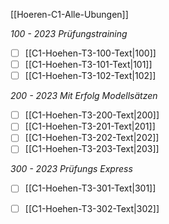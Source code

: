 [[Hoeren-C1-Alle-Ubungen]]

*100 - 2023 Prüfungstraining*
- [ ] [[C1-Hoehen-T3-100-Text|100]]
- [ ] [[C1-Hoehen-T3-101-Text|101]]
- [ ] [[C1-Hoehen-T3-102-Text|102]]

*200 - 2023 Mit Erfolg Modellsätzen*
- [ ] [[C1-Hoehen-T3-200-Text|200]]
- [ ] [[C1-Hoehen-T3-201-Text|201]]
- [ ] [[C1-Hoehen-T3-202-Text|202]]
- [ ] [[C1-Hoehen-T3-203-Text|203]]

*300 - 2023 Prüfungs Express*

- [ ] [[C1-Hoehen-T3-301-Text|301]]
- [ ] [[C1-Hoehen-T3-302-Text|302]]

